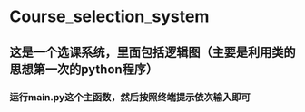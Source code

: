 # Course_selection_system
## 这是一个选课系统，里面包括逻辑图（主要是利用类的思想第一次的python程序）
### 运行main.py这个主函数，然后按照终端提示依次输入即可
